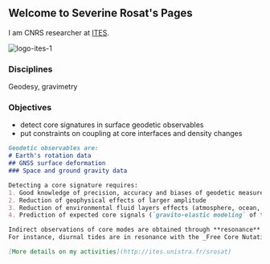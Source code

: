 ## Welcome to Severine Rosat's Pages

I am CNRS researcher at [ITES](http://ites.unistra.fr).

![logo-ites-1](https://user-images.githubusercontent.com/103050298/161777250-5e278d13-d45c-4822-9f0e-dcfba0b816c4.png)

### Disciplines

Geodesy, gravimetry

### Objectives
- detect core signatures in surface geodetic observables
- put constraints on coupling at core interfaces and density changes

```markdown
Geodetic observables are:
# Earth's rotation data
## GNSS surface deformation
### Space and ground gravity data

Detecting a core signature requires:
1. Good knowledge of precision, accuracy and biases of geodetic measurements
2. Reduction of geophysical effects of larger amplitude
3. Reduction of environmental fluid layers effects (atmosphere, ocean, hydrology)
4. Prediction of expected core signals (`gravito-elastic modeling` of the Earth's response to physical processes)

Indirect observations of core modes are obtained through **resonance** with external sources at the frequency of the mode. 
For instance, diurnal tides are in resonance with the _Free Core Nutation_ mode which period is quasi-diurnal on Earth. 

[More details on my activities](http://ites.unistra.fr/srosat)
```

